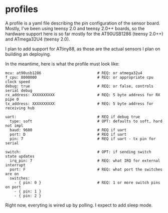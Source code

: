 # profiles #

A profile is a yaml file describing the pin configuration of the
sensor board.  Mostly, I've been using teensy 2.0 and teensy 2.0++
boards, so the hardware support here is so far mostly for the
AT90USB1286 (teensy 2.0++) and ATmega32U4 (teensy 2.0).

I plan to add support for ATtiny88, as those are the actual sensors
I plan on building an deploying.

In the meantime, here is what the profile must look like:

~~~
mcu: at90usb1286                         # REQ: or atmega32u4
f_cpu: 8000000                           # REQ: or appropriate cpu clock speed
debug: true                              # REQ: or false, controls serial debug
rx_address: XXXXXXXXXX                   # REQ: 5 byte address for RX pipe 0
tx_address: XXXXXXXXXX                   # REQ: 5 byte address for receiving hub

uart:                                    # REQ if debug true
  type: soft                             # OPT: defaults to soft, hard not impl
  baud: 9600                             # REQ if uart
  port: D                                # REQ if uart
  pin: 7                                 # REQ if uart - tx pin for serial

switch:                                  # OPT: if sending switch state updates
  irq_pin: 7                             # REQ: what IRQ for external interrupt
  port: F                                # REQ: what port the switches are on
  switches:
    - { pin: 0 }                         # REQ: 1 or more switch pins on port
    - { pin: 1 }
    - { pin: 2 }
~~~

Right now, everyting is wired up by polling.  I expect to add sleep mode.
